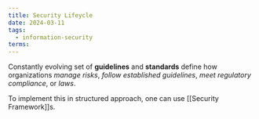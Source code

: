 ```yaml
---
title: Security Lifeycle
date: 2024-03-11
tags:
  - information-security
terms:
---
```


Constantly evolving set of **guidelines** and **standards** define how organizations *manage risks*, *follow established guidelines*, *meet regulatory compliance*, or *laws*.

To implement this in structured approach, one can use [[Security Framework]]s.